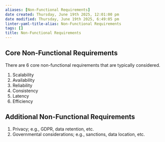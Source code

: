 ```yaml
---
aliases: [Non-Functional Requirements]
date created: Thursday, June 19th 2025, 12:01:00 pm
date modified: Thursday, June 19th 2025, 6:49:05 pm
linter-yaml-title-alias: Non-Functional Requirements
tags: []
title: Non-Functional Requirements
---
```


## Core Non-Functional Requirements

There are 6 core non-functional requirements that are typically considered.

1. Scalability
2. Availability
3. Reliability
4. Consistency
5. Latency
6. Efficiency

## Additional Non-Functional Requirements

1. Privacy; e.g., GDPR, data retention, etc.
2. Governmental considerations; e.g., sanctions, data location, etc.
